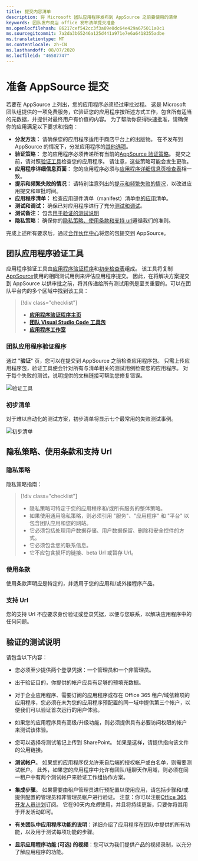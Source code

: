 ```yaml
---
title: 提交内容清单
description: 将 Microsoft 团队应用程序发布到 AppSource 之前要使用的清单
keywords: 团队发布商店 office 发布清单提交准备
ms.openlocfilehash: 86217cef542cc3f3a09e0dc64e429a675011a0c1
ms.sourcegitcommit: 7a2da3b65246a125d441a971e7e6a6418355adbe
ms.translationtype: MT
ms.contentlocale: zh-CN
ms.lasthandoff: 08/07/2020
ms.locfileid: "46587747"
---
```

# <a name="prepare-for-appsource-submission"></a>准备 AppSource 提交  

若要在 AppSource 上列出，您的应用程序必须经过审批过程。 这是 Microsoft 团队组提供的一项免费服务，它验证您的应用程序按所述方式工作，包含所有适当的元数据，并提供对最终用户有价值的内容。 为了帮助你获得快速批准，请确保你的应用满足以下要求和指南：

* **分发方法：** 请确保您的应用程序适用于商店平台上的出版物。 在不发布到 AppSource 的情况下，分发应用程序的[其他选项](../../overview.md)。
* **验证策略：** 您的应用程序必须传递所有当前的[AppSource 验证策略](https://docs.microsoft.com/legal/marketplace/certification-policies#1140-teams)。 提交之前，请对照[验证工具](#teams-app-validation-tool)检查您的应用程序。 请注意，这些策略可能会发生更改。
* **应用程序详细信息页面：** 您的应用程序必须与[应用程序详细信息页检查表](detail-page-checklist.md)相一致。
* **提示和频繁失败的情况：** 请特别注意列出的[提示和频繁失败的情况](frequently-failed-cases.md)，以改进应用提交和审批时间。
* **应用程序清单：** 检查应用部件清单（manifest）清单[中的应用](app-manifest-checklist.md)清单。
* **测试和调试：** 确保已对应用程序进行了充分[测试和调试](../../../build-and-test/debug.md)。
* **测试备注：** 包含[用于验证的测试说明](#test-notes-for-validation)
* **隐私策略：** 确保你的[隐私策略、使用条款和支持 url](#privacy-policy-terms-of-use-and-support-urls)遵循我们的准则。

完成上述所有要求后，通过[合作伙伴中心](/office/dev/store/use-partner-center-to-submit-to-appsource)将您的包提交到 AppSource。

## <a name="teams-app-validation-tool"></a>团队应用程序验证工具

应用程序验证工具由[应用程序验证程序](#teams-app-validator)和[初步检查表](#preliminary-checklist)组成。 该工具将复制[AppSource](/office/dev/store/submit-to-appsource-via-partner-center)使用的相同测试用例来评估应用程序提交。 因此，在将解决方案提交到 AppSource 以供审批之前，将其传递给所有测试用例是至关重要的。可以在团队平台内的多个区域中找到该工具：

> [!div class="checklist"]
>
> * [**应用程序验证程序主页**](https://dev.teams.microsoft.com/appvalidation.html)
> * [**团队 Visual Studio Code 工具包**](/toolkit/visual-studio-code-overview.md)
> * [**应用程序工作室**](/concepts/build-and-test/app-studio-overview.md)

### <a name="teams-app-validator"></a>团队应用程序验证程序

通过 "**验证**" 页，您可以在提交到 AppSource 之前检查应用程序包。 只需上传应用程序包，验证工具便会针对所有与清单相关的测试用例检查您的应用程序。 对于每个失败的测试，说明提供的文档链接可帮助您修复错误。

![验证工具](../../../../assets/images/validation-tool/validator.png)

### <a name="preliminary-checklist"></a>初步清单

对于难以自动化的测试方案，初步清单将显示七个最常用的失败测试事例。

![初步清单](../../../../assets/images/validation-tool/preliminary-checklist.png)

## <a name="privacy-policy-terms-of-use-and-support-urls"></a>隐私策略、使用条款和支持 Url

### <a name="privacy-policy"></a>隐私策略

隐私策略指南：

> [!div class="checklist"]
>
> * 隐私策略可特定于您的应用程序和/或所有服务的整体策略。
> * 如果使用通用隐私策略，则必须引用 "服务"、"应用程序" 和 "平台" 以包含团队应用和您的网站。
> * 它必须包括处理用户数据存储、用户数据保留、删除和安全控件的方式。
> * 它必须包含您的联系信息。
> * 它不应包含损坏的链接、beta Url 或暂存 Url。

### <a name="terms-of-use"></a>使用条款

使用条款声明应是特定的，并适用于您的应用和/或外接程序产品。

### <a name="support-urls"></a>支持 Url

您的支持 Url 不应要求身份验证或登录凭据，以便与您联系，以解决应用程序中的任何问题。

## <a name="test-notes-for-validation"></a>验证的测试说明

请包含以下内容：

* 您必须至少提供两个登录凭据：一个管理员和一个非管理员。

* 出于验证目的，你提供的帐户应具有足够的预填充数据。

* 对于企业应用程序、需要订阅的应用程序或存在 Office 365 租户/域依赖项的应用程序，您必须在未为您的应用程序预配置的同一域中提供第三个帐户，以便我们可以验证首次运行的用户体验。

* 如果您的应用程序具有高级/升级功能，则必须提供具有必要访问权限的帐户来测试该体验。

* 您可以选择将测试笔记上传到 SharePoint。 如果是这样，请提供指向该文件的公用链接。

* **测试帐户**。 如果您的应用程序仅允许来自后端的授权帐户或白名单，则需要测试帐户。 此外，如果您的应用程序中允许有团队/组聊天作用域，则必须在同一租户中有两个测试帐户来验证工作组协作方案。

* **集成步骤**。 如果需要由租户管理员进行预配置以使用应用，请包括步骤和/或提供配置的管理员和非管理员帐户进行验证。 注意：你可以注册[Office 365 开发人员计划](https://developer.microsoft.com/microsoft-365/dev-program)订阅。 它在90天内*免费*使用，并且将持续更新，只要你将其用于开发活动即可。

* **有关团队中应用程序功能的说明**：详细介绍了应用程序在团队中提供的所有功能，以及用于测试每项功能的步骤。

* **显示应用程序功能 (可选) 的视频**：您可以为我们提供产品的视频录制，以充分了解应用程序的功能。
